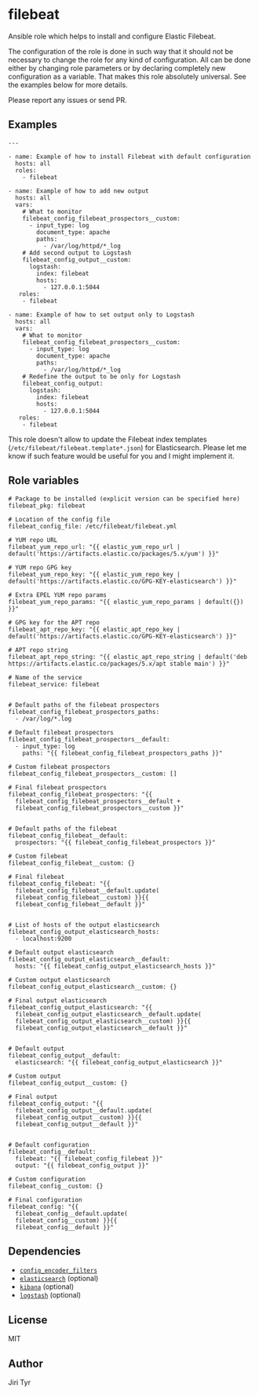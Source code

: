 filebeat
========

Ansible role which helps to install and configure Elastic Filebeat.

The configuration of the role is done in such way that it should not be
necessary to change the role for any kind of configuration. All can be
done either by changing role parameters or by declaring completely new
configuration as a variable. That makes this role absolutely
universal. See the examples below for more details.

Please report any issues or send PR.


Examples
--------

```
---

- name: Example of how to install Filebeat with default configuration
  hosts: all
  roles:
    - filebeat

- name: Example of how to add new output
  hosts: all
  vars:
    # What to monitor
    filebeat_config_filebeat_prospectors__custom:
      - input_type: log
        document_type: apache
        paths:
          - /var/log/httpd/*_log
    # Add second output to Logstash
    filebeat_config_output__custom:
      logstash:
        index: filebeat
        hosts:
          - 127.0.0.1:5044
   roles:
    - filebeat

- name: Example of how to set output only to Logstash
  hosts: all
  vars:
    # What to monitor
    filebeat_config_filebeat_prospectors__custom:
      - input_type: log
        document_type: apache
        paths:
          - /var/log/httpd/*_log
    # Redefine the output to be only for Logstash
    filebeat_config_output:
      logstash:
        index: filebeat
        hosts:
          - 127.0.0.1:5044
   roles:
    - filebeat
```

This role doesn't allow to update the Filebeat index templates
(`/etc/filebeat/filebeat.template*.json`) for Elasticsearch. Please let me
know if such feature would be useful for you and I might implement it.


Role variables
--------------

```
# Package to be installed (explicit version can be specified here)
filebeat_pkg: filebeat

# Location of the config file
filebeat_config_file: /etc/filebeat/filebeat.yml

# YUM repo URL
filebeat_yum_repo_url: "{{ elastic_yum_repo_url | default('https://artifacts.elastic.co/packages/5.x/yum') }}"

# YUM repo GPG key
filebeat_yum_repo_key: "{{ elastic_yum_repo_key | default('https://artifacts.elastic.co/GPG-KEY-elasticsearch') }}"

# Extra EPEL YUM repo params
filebeat_yum_repo_params: "{{ elastic_yum_repo_params | default({}) }}"

# GPG key for the APT repo
filebeat_apt_repo_key: "{{ elastic_apt_repo_key | default('https://artifacts.elastic.co/GPG-KEY-elasticsearch') }}"

# APT repo string
filebeat_apt_repo_string: "{{ elastic_apt_repo_string | default('deb https://artifacts.elastic.co/packages/5.x/apt stable main') }}"

# Name of the service
filebeat_service: filebeat


# Default paths of the filebeat prospectors
filebeat_config_filebeat_prospectors_paths:
  - /var/log/*.log

# Default filebeat prospectors
filebeat_config_filebeat_prospectors__default:
  - input_type: log
    paths: "{{ filebeat_config_filebeat_prospectors_paths }}"

# Custom filebeat prospectors
filebeat_config_filebeat_prospectors__custom: []

# Final filebeat prospectors
filebeat_config_filebeat_prospectors: "{{
  filebeat_config_filebeat_prospectors__default +
  filebeat_config_filebeat_prospectors__custom }}"


# Default paths of the filebeat
filebeat_config_filebeat__default:
  prospectors: "{{ filebeat_config_filebeat_prospectors }}"

# Custom filebeat
filebeat_config_filebeat__custom: {}

# Final filebeat
filebeat_config_filebeat: "{{
  filebeat_config_filebeat__default.update(
  filebeat_config_filebeat__custom) }}{{
  filebeat_config_filebeat__default }}"


# List of hosts of the output elasticsearch
filebeat_config_output_elasticsearch_hosts:
  - localhost:9200

# Default output elasticsearch
filebeat_config_output_elasticsearch__default:
  hosts: "{{ filebeat_config_output_elasticsearch_hosts }}"

# Custom output elasticsearch
filebeat_config_output_elasticsearch__custom: {}

# Final output elasticsearch
filebeat_config_output_elasticsearch: "{{
  filebeat_config_output_elasticsearch__default.update(
  filebeat_config_output_elasticsearch__custom) }}{{
  filebeat_config_output_elasticsearch__default }}"


# Default output
filebeat_config_output__default:
  elasticsearch: "{{ filebeat_config_output_elasticsearch }}"

# Custom output
filebeat_config_output__custom: {}

# Final output
filebeat_config_output: "{{
  filebeat_config_output__default.update(
  filebeat_config_output__custom) }}{{
  filebeat_config_output__default }}"


# Default configuration
filebeat_config__default:
  filebeat: "{{ filebeat_config_filebeat }}"
  output: "{{ filebeat_config_output }}"

# Custom configuration
filebeat_config__custom: {}

# Final configuration
filebeat_config: "{{
  filebeat_config__default.update(
  filebeat_config__custom) }}{{
  filebeat_config__default }}"
```


Dependencies
------------

- [`config_encoder_filters`](https://github.com/jtyr/ansible-config_encoder_filters)
- [`elasticsearch`](https://github.com/jtyr/ansible-elasticsearch) (optional)
- [`kibana`](https://github.com/jtyr/ansible-kibana) (optional)
- [`logstash`](https://github.com/jtyr/ansible-logstash) (optional)


License
-------

MIT


Author
------

Jiri Tyr
